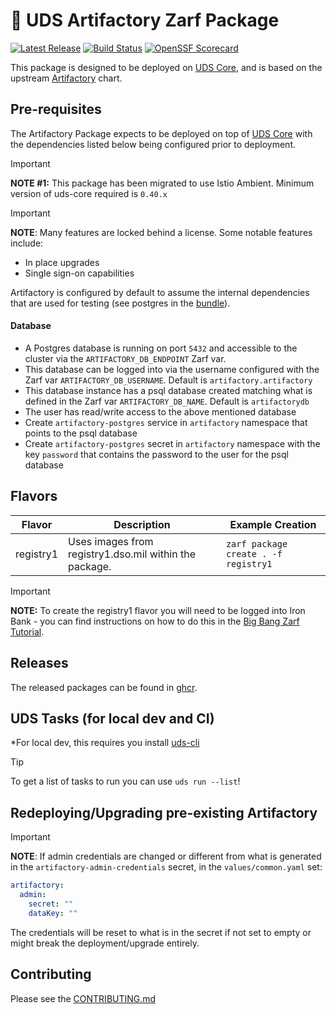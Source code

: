 # 🏪 UDS Artifactory Zarf Package

[![Latest Release](https://img.shields.io/github/v/release/defenseunicorns/uds-package-artifactory)](https://github.com/defenseunicorns/uds-package-artifactory/releases)
[![Build Status](https://img.shields.io/github/actions/workflow/status/defenseunicorns/uds-package-artifactory/tag-and-release.yaml)](https://github.com/defenseunicorns/uds-package-artifactory/actions/workflows/tag-and-release.yaml)
[![OpenSSF Scorecard](https://api.securityscorecards.dev/projects/github.com/defenseunicorns/uds-package-artifactory/badge)](https://api.securityscorecards.dev/projects/github.com/defenseunicorns/uds-package-artifactory)

This package is designed to be deployed on [UDS Core](https://github.com/defenseunicorns/uds-core), and is based on the upstream [Artifactory](https://github.com/jfrog/charts/tree/master/stable/artifactory) chart.

## Pre-requisites

The Artifactory Package expects to be deployed on top of [UDS Core](https://github.com/defenseunicorns/uds-core) with the dependencies listed below being configured prior to deployment.

> [!IMPORTANT]
> **NOTE #1:** This package has been migrated to use Istio Ambient. Minimum version of uds-core required is `0.40.x`

> [!IMPORTANT]
> **NOTE**: Many features are locked behind a license. Some notable features include:
> - In place upgrades
> - Single sign-on capabilities

Artifactory is configured by default to assume the internal dependencies that are used for testing (see postgres in the [bundle](bundle/uds-bundle.yaml)).

#### Database

- A Postgres database is running on port `5432` and accessible to the cluster via the `ARTIFACTORY_DB_ENDPOINT` Zarf var.
- This database can be logged into via the username configured with the Zarf var `ARTIFACTORY_DB_USERNAME`. Default is `artifactory.artifactory`
- This database instance has a psql database created matching what is defined in the Zarf var `ARTIFACTORY_DB_NAME`. Default is `artifactorydb`
- The user has read/write access to the above mentioned database
- Create `artifactory-postgres` service in `artifactory` namespace that points to the psql database
- Create `artifactory-postgres` secret in `artifactory` namespace with the key `password` that contains the password to the user for the psql database

## Flavors

| Flavor | Description | Example Creation |
| ------ | ----------- | ---------------- |
| registry1 | Uses images from registry1.dso.mil within the package. | `zarf package create . -f registry1` |

> [!IMPORTANT]
> **NOTE:** To create the registry1 flavor you will need to be logged into Iron Bank - you can find instructions on how to do this in the [Big Bang Zarf Tutorial](https://docs.zarf.dev/tutorials/6-big-bang/#setup).

## Releases

The released packages can be found in [ghcr](https://github.com/defenseunicorns/uds-package-artifactory/pkgs/container/packages%2Fuds%2Fartifactory).

## UDS Tasks (for local dev and CI)

*For local dev, this requires you install [uds-cli](https://github.com/defenseunicorns/uds-cli?tab=readme-ov-file#install)

> [!TIP]
> To get a list of tasks to run you can use `uds run --list`!

## Redeploying/Upgrading pre-existing Artifactory

> [!IMPORTANT]
> **NOTE**: If admin credentials are changed or different from what is generated in the `artifactory-admin-credentials` secret, in the `values/common.yaml` set:

``` yaml
artifactory:
  admin:
    secret: ""
    dataKey: ""
```

The credentials will be reset to what is in the secret if not set to empty or might break the deployment/upgrade entirely.

## Contributing

Please see the [CONTRIBUTING.md](./CONTRIBUTING.md)
